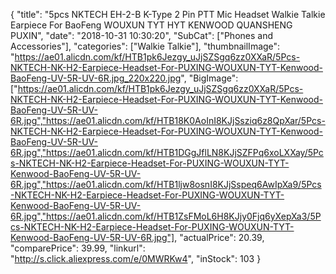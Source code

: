 {
	"title": "5pcs NKTECH EH-2-B K-Type 2 Pin PTT Mic Headset Walkie Talkie Earpiece  For BaoFeng WOUXUN TYT HYT KENWOOD QUANSHENG PUXIN",
	"date": "2018-10-31 10:30:20",
	"SubCat": ["Phones and Accessories"],
	"categories": ["Walkie Talkie"],
	"thumbnailImage": "https://ae01.alicdn.com/kf/HTB1pk6Jezgy_uJjSZSgq6zz0XXaR/5Pcs-NKTECH-NK-H2-Earpiece-Headset-For-PUXING-WOUXUN-TYT-Kenwood-BaoFeng-UV-5R-UV-6R.jpg_220x220.jpg",
	"BigImage": ["https://ae01.alicdn.com/kf/HTB1pk6Jezgy_uJjSZSgq6zz0XXaR/5Pcs-NKTECH-NK-H2-Earpiece-Headset-For-PUXING-WOUXUN-TYT-Kenwood-BaoFeng-UV-5R-UV-6R.jpg","https://ae01.alicdn.com/kf/HTB18K0AoInI8KJjSsziq6z8QpXar/5Pcs-NKTECH-NK-H2-Earpiece-Headset-For-PUXING-WOUXUN-TYT-Kenwood-BaoFeng-UV-5R-UV-6R.jpg","https://ae01.alicdn.com/kf/HTB1DGgJflLN8KJjSZFPq6xoLXXay/5Pcs-NKTECH-NK-H2-Earpiece-Headset-For-PUXING-WOUXUN-TYT-Kenwood-BaoFeng-UV-5R-UV-6R.jpg","https://ae01.alicdn.com/kf/HTB1ljw8osnI8KJjSspeq6AwIpXa9/5Pcs-NKTECH-NK-H2-Earpiece-Headset-For-PUXING-WOUXUN-TYT-Kenwood-BaoFeng-UV-5R-UV-6R.jpg","https://ae01.alicdn.com/kf/HTB1ZsFMoL6H8KJjy0Fjq6yXepXa3/5Pcs-NKTECH-NK-H2-Earpiece-Headset-For-PUXING-WOUXUN-TYT-Kenwood-BaoFeng-UV-5R-UV-6R.jpg"],
	"actualPrice": 20.39,
	"comparePrice": 39.99,
	"linkurl": "http://s.click.aliexpress.com/e/0MWRKw4",
	"inStock": 103
}
